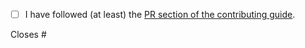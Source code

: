 <!-- Thanks so much for your PR, your contribution is appreciated! ♥️ -->

- [ ] I have followed (at least) the [PR section of the contributing guide](https://github.com/vicasas/better-auth-demo/blob/HEAD/CONTRIBUTING.md#sending-a-pull-request).

<!-- Please include a summary of the changes and the purpose of them -->

Closes # <!-- Github issue # here -->
